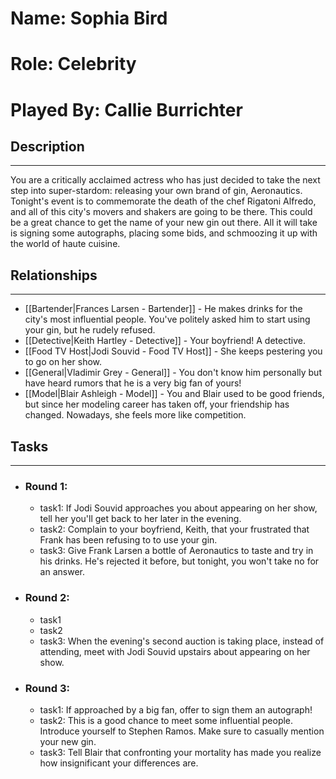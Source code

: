 # Name: Sophia Bird
# Role: Celebrity
# Played By: Callie Burrichter 

## Description
---
You are a critically acclaimed actress who has just decided to take the next step into super-stardom: releasing your own brand of gin, Aeronautics. Tonight's event is to commemorate the death of the chef Rigatoni Alfredo, and all of this city's movers and shakers are going to be there. This could be a great chance to get the name of your new gin out there. All it will take is signing some autographs, placing some bids, and schmoozing it up with the world of haute cuisine.

## Relationships
---
- [[Bartender|Frances Larsen - Bartender]]  - He makes drinks for the city's most influential people. You've politely asked him to start using your gin, but he rudely refused.
- [[Detective|Keith Hartley - Detective]]  - Your boyfriend! A detective.
- [[Food TV Host|Jodi Souvid - Food TV Host]]  - She keeps pestering you to go on her show.
- [[General|Vladimir Grey - General]] - You don't know him personally but have heard rumors that he is a very big fan of yours!
- [[Model|Blair Ashleigh - Model]] - You and Blair used to be good friends, but since her modeling career has taken off, your friendship has changed. Nowadays, she feels more like competition.

## Tasks
___
- ### Round 1: 
	- task1: If Jodi Souvid approaches you about appearing on her show, tell her you'll get back to her later in the evening.
	- task2: Complain to your boyfriend, Keith, that your frustrated that Frank has been refusing to  to use your gin.
	- task3: Give Frank Larsen a bottle of Aeronautics to taste and try in his drinks. He's rejected it before, but tonight, you won't take no for an answer.
- ### Round 2:
	- task1
	- task2
	- task3: When the evening's second auction is taking place, instead of attending, meet with Jodi Souvid upstairs about appearing on her show.
- ### Round 3:
	- task1: If approached by a big fan, offer to sign them an autograph!
	- task2: This is a good chance to meet some influential people. Introduce yourself to Stephen Ramos. Make sure to casually mention your new gin.
	- task3: Tell Blair that confronting your mortality has made you realize how insignificant your differences are.